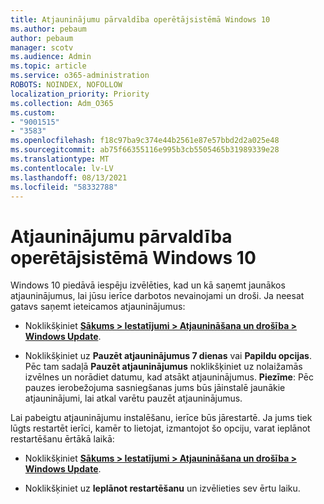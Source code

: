 ```yaml
---
title: Atjauninājumu pārvaldība operētājsistēmā Windows 10
ms.author: pebaum
author: pebaum
manager: scotv
ms.audience: Admin
ms.topic: article
ms.service: o365-administration
ROBOTS: NOINDEX, NOFOLLOW
localization_priority: Priority
ms.collection: Adm_O365
ms.custom:
- "9001515"
- "3583"
ms.openlocfilehash: f18c97ba9c374e44b2561e87e57bbd2d2a025e48
ms.sourcegitcommit: ab75f66355116e995b3cb5505465b31989339e28
ms.translationtype: MT
ms.contentlocale: lv-LV
ms.lasthandoff: 08/13/2021
ms.locfileid: "58332788"
---
```

# <a name="manage-updates-in-windows-10"></a>Atjauninājumu pārvaldība operētājsistēmā Windows 10

Windows 10 piedāvā iespēju izvēlēties, kad un kā saņemt jaunākos atjauninājumus, lai jūsu ierīce darbotos nevainojami un droši. Ja neesat gatavs saņemt ieteicamos atjauninājumus:

- Noklikšķiniet **[Sākums > Iestatījumi > Atjaunināšana un drošība > Windows Update](ms-settings:windowsupdate)**.

- Noklikšķiniet uz **Pauzēt atjauninājumus 7 dienas** vai **Papildu opcijas**. Pēc tam sadaļā **Pauzēt atjauninājumus** noklikšķiniet uz nolaižamās izvēlnes un norādiet datumu, kad atsākt atjauninājumus. 
    **Piezīme**: Pēc pauzes ierobežojuma sasniegšanas jums būs jāinstalē jaunākie atjauninājumi, lai atkal varētu pauzēt atjauninājumus.

Lai pabeigtu atjauninājumu instalēšanu, ierīce būs jārestartē. Ja jums tiek lūgts restartēt ierīci, kamēr to lietojat, izmantojot šo opciju, varat ieplānot restartēšanu ērtākā laikā:

- Noklikšķiniet **[Sākums > Iestatījumi > Atjaunināšana un drošība > Windows Update](ms-settings:windowsupdate)**.

- Noklikšķiniet uz **Ieplānot restartēšanu** un izvēlieties sev ērtu laiku.
